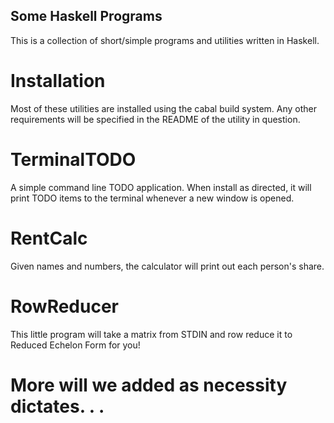 ## Some Haskell Programs

This is a collection of short/simple programs and utilities written
in Haskell.

# Installation

Most of these utilities are installed using the cabal build system. Any other requirements will be
specified in the README of the utility in question.

# TerminalTODO

A simple command line TODO application. When install as directed, it will print TODO items
to the terminal whenever a new window is opened.

# RentCalc

Given names and numbers, the calculator will print out each person's share.

# RowReducer

This little program will take a matrix from STDIN and row reduce it to Reduced Echelon Form
for you!

# More will we added as necessity dictates. . .
